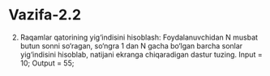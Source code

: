 # Vazifa-2.2
2. Raqamlar qatorining yig‘indisini hisoblash: Foydalanuvchidan N musbat butun sonni so‘ragan, so‘ngra 1 dan N gacha bo‘lgan barcha sonlar yig‘indisini hisoblab, natijani ekranga chiqaradigan dastur tuzing. Input = 10; Output = 55;
